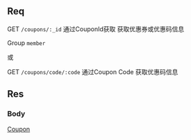## Req

GET `/coupons/:_id`  通过CouponId获取 获取优惠券或优惠码信息

Group `member`


或

GET `/coupons/code/:code`  通过Coupon Code 获取优惠码信息


## Res
### Body




[Coupon](../Coupon)